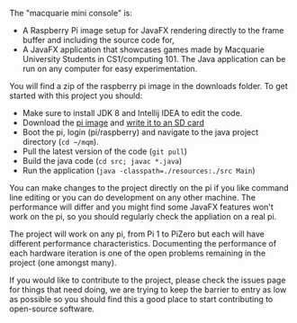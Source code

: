 The "macquarie mini console" is:

  * A Raspberry Pi image setup for JavaFX rendering directly to the frame buffer and including the source code for,
  * A JavaFX application that showcases games made by Macquarie University Students in CS1/computing 101.  The Java application can be run on any computer for easy experimentation.

You will find a zip of the raspberry pi image in the downloads folder.  To get started with this project you should:

  * Make sure to install JDK 8 and Intellij IDEA to edit the code.
  * Download the [pi image](http://web.science.mq.edu.au/~mattr/mq_mini_console.zip) and [write it to an SD card](https://www.raspberrypi.org/documentation/installation/installing-images/)
  * Boot the pi, login (pi/raspberry) and navigate to the java project directory (`cd ~/mqm`).
  * Pull the latest version of the code (`git pull`)
  * Build the java code (`cd src; javac *.java`)
  * Run the application (`java -classpath=./resources:./src Main`)

You can make changes to the project directly on the pi if you like command line editing or you can do development on any other machine.  The performance will differ and you might find some JavaFX features won't work on the pi, so you should regularly check the appliation on a real pi.

The project will work on any pi, from Pi 1 to PiZero but each will have different performance characteristics.  Documenting the performance of each hardware iteration is one of the open problems remaining in the project (one amongst many).

If you would like to contribute to the project, please check the issues page for things that need doing, we are trying to keep the barrier to entry as low as possible so you should find this a good place to start contributing to open-source software.